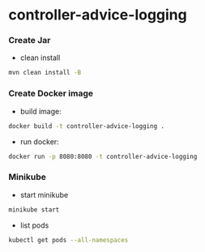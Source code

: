 # controller-advice-logging

### Create Jar
- clean install 
```bash
mvn clean install -B
```

### Create Docker image
- build image:
```bash
docker build -t controller-advice-logging .
```

- run docker:
```bash
docker run -p 8080:8080 -t controller-advice-logging
```

### Minikube
- start minikube
```bash
minikube start  
```

- list pods
```bash
kubectl get pods --all-namespaces
```